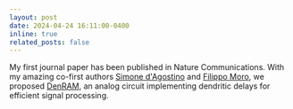 ```yaml
---
layout: post
date: 2024-04-24 16:11:00-0400
inline: true
related_posts: false
---
```


My first journal paper has been published in Nature Communications. With my amazing co-first authors <a href="https://scholar.google.com/citations?user=mN4Z8noAAAAJ&hl=en">Simone d'Agostino</a> and <a href="https://scholar.google.com/citations?user=9Yu4SpMAAAAJ&hl=en"> Filippo Moro</a>, we proposed  <a href="https://www.nature.com/articles/s41467-024-47764-w#change-history">DenRAM</a>, an analog circuit implementing dendritic delays for efficient signal processing. 
